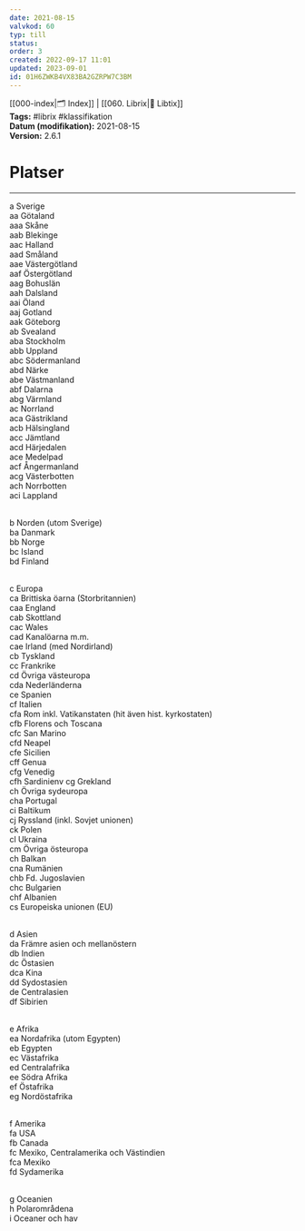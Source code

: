 ```yaml
---
date: 2021-08-15
valvkod: 60
typ: till
status: 
order: 3
created: 2022-09-17 11:01
updated: 2023-09-01
id: 01H6ZWKB4VX83BA2GZRPW7C3BM
---
```


[[000-index|🗂 Index]] | [[060. Librix|📇 Libtix]]
<br>**Tags:** #librix #klassifikation
<br>**Datum (modifikation):** 2021-08-15
<br>**Version:** 2.6.1

# Platser

---

a    Sverige<br>
aa	 Götaland<br>
aaa	 Skåne<br>
aab	 Blekinge<br>
aac	 Halland<br>
aad	 Småland<br>
aae	 Västergötland<br>
aaf	 Östergötland<br>
aag	 Bohuslän<br>
aah	 Dalsland<br>
aai	 Öland<br>
aaj	 Gotland<br>
aak	 Göteborg<br>
ab	 Svealand<br>
aba	 Stockholm<br>
abb	 Uppland<br>
abc	 Södermanland<br>
abd	 Närke<br>
abe	 Västmanland<br>
abf	 Dalarna<br>
abg	 Värmland<br>
ac	 Norrland<br>
aca	 Gästrikland<br>
acb	 Hälsingland<br>
acc	 Jämtland<br>
acd	 Härjedalen<br>
ace	 Medelpad<br>
acf	 Ångermanland<br>
acg	 Västerbotten<br>
ach	 Norrbotten<br>
aci	 Lappland<br>
<br>

b	   Norden (utom Sverige)<br>
ba	 Danmark<br>
bb	 Norge<br>
bc	 Island<br>
bd	 Finland<br>
<br>

c	   Europa<br>
ca	 Brittiska öarna (Storbritannien)<br>
caa	 England<br>
cab	 Skottland<br>
cac	 Wales<br>
cad	 Kanalöarna m.m.<br>
cae	 Irland (med Nordirland)<br>
cb	 Tyskland<br>
cc	 Frankrike<br>
cd	 Övriga västeuropa<br>
cda	 Nederländerna<br>
ce	 Spanien<br>
cf	 Italien<br>
cfa	 Rom inkl. Vatikanstaten (hit även hist. kyrkostaten)<br>
cfb	 Florens och Toscana<br>
cfc	 San Marino<br>
cfd	 Neapel<br>
cfe	 Sicilien<br>
cff	 Genua<br>
cfg	 Venedig<br>
cfh	 Sardinienv
cg	 Grekland<br>
ch	 Övriga sydeuropa<br>
cha	 Portugal<br>
ci	 Baltikum<br>
cj	 Ryssland (inkl. Sovjet unionen)<br>
ck	 Polen<br>
cl	 Ukraina<br>
cm   Övriga östeuropa<br>
ch	 Balkan<br>
cna	 Rumänien<br>
chb	 Fd. Jugoslavien<br>
chc  Bulgarien<br>
chf  Albanien<br>
cs	 Europeiska unionen (EU)<br>
<br>

d	   Asien<br>
da	 Främre asien och mellanöstern<br>
db	 Indien<br>
dc	 Östasien<br>
dca	 Kina<br>
dd	 Sydostasien<br>
de	 Centralasien<br>
df	 Sibirien<br>
<br>

e	   Afrika<br>
ea	 Nordafrika (utom Egypten)<br>
eb	 Egypten<br>
ec	 Västafrika<br>
ed	 Centralafrika<br>
ee	 Södra Afrika<br>
ef	 Östafrika<br>
eg	 Nordöstafrika<br>
<br>

f	   Amerika<br>
fa	 USA<br>
fb	 Canada<br>
fc	 Mexiko, Centralamerika och Västindien<br>
fca	 Mexiko<br>
fd	 Sydamerika<br>
<br>

g	   Oceanien<br>
h	   Polarområdena<br>
i	   Oceaner och hav<br>
